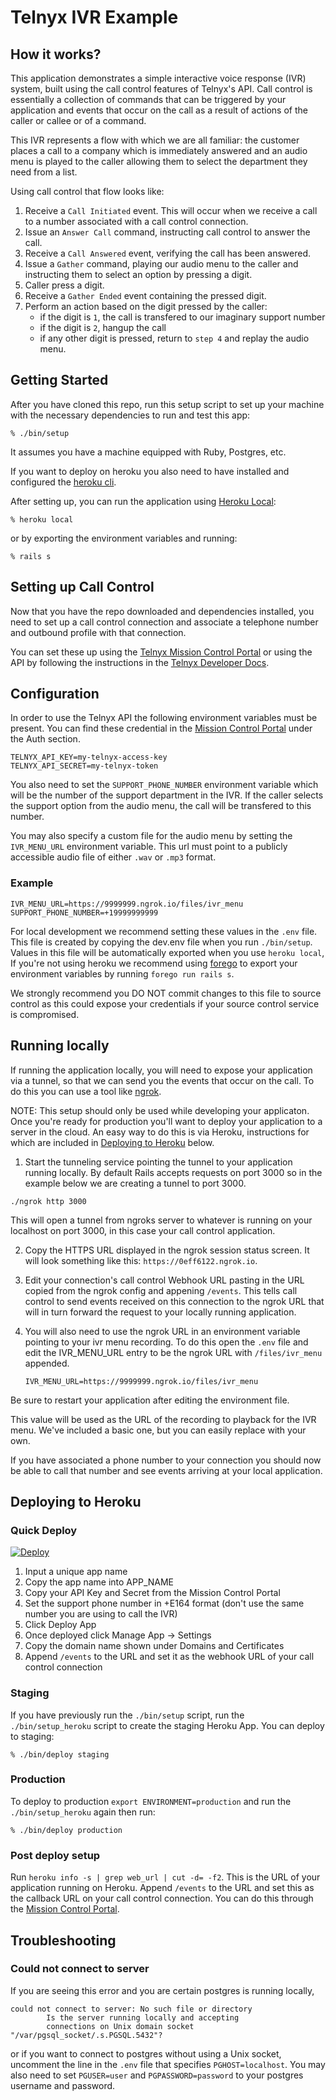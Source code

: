 # Telnyx IVR Example

## How it works?

This application demonstrates a simple interactive voice response (IVR) system,
built using the call control features of Telnyx's API. Call control is
essentially a collection of commands that can be triggered by your application
and events that occur on the call as a result of actions of the caller or callee
or of a command.

This IVR represents a flow with which we are all familiar: the customer places
a call to a company which is immediately answered and an audio menu is played to
the caller allowing them to select the department they need from a list.

Using call control that flow looks like:

1. Receive a `Call Initiated` event. This will occur when we receive a call
to a number associated with a call control connection.
2. Issue an `Answer Call` command, instructing call control to answer the
call.
3. Receive a `Call Answered` event, verifying the call has been answered.
4. Issue a `Gather` command, playing our audio menu to the caller and
instructing them to select an option by pressing a digit.
5. Caller press a digit.
6. Receive a `Gather Ended` event containing the pressed digit.
7. Perform an action based on the digit pressed by the caller:
	* if the digit is `1`, the call is transfered to our imaginary support number
	* if the digit is `2`, hangup the call
	* if any other digit is pressed, return to `step 4` and replay the audio menu.

## Getting Started

After you have cloned this repo, run this setup script to set up your machine
with the necessary dependencies to run and test this app:

    % ./bin/setup

It assumes you have a machine equipped with Ruby, Postgres, etc.

If you want to deploy on heroku you also need to have installed and
configured the [heroku cli](https://devcenter.heroku.com/articles/heroku-cli).

After setting up, you can run the application using [Heroku Local]:

    % heroku local

[Heroku Local]: https://devcenter.heroku.com/articles/heroku-local

or by exporting the environment variables and running:

    % rails s

## Setting up Call Control

Now that you have the repo downloaded and dependencies installed, you need to
set up a call control connection and associate a telephone number and outbound
profile with that connection.

You can set these up using the [Telnyx Mission Control Portal](https://portal.telnyx.com) or
using the API by following the instructions in the
[Telnyx Developer Docs](https://developers.telnyx.com/docs/call-control).

## Configuration
In order to use the Telnyx API the following environment variables must be
present. You can find these credential in the [Mission Control Portal](https://portal.telnyx.com)
under the Auth section.

```
TELNYX_API_KEY=my-telnyx-access-key
TELNYX_API_SECRET=my-telnyx-token
```

You also need to set the `SUPPORT_PHONE_NUMBER` environment variable which will
be the number of the support department in the IVR. If the caller selects the
support option from the audio menu, the call will be transfered to this number.

You may also specify a custom file for the audio menu by setting the
`IVR_MENU_URL` environment variable. This url must point to a publicly
accessible audio file of either `.wav` or `.mp3` format.

### Example

```
IVR_MENU_URL=https://9999999.ngrok.io/files/ivr_menu
SUPPORT_PHONE_NUMBER=+19999999999
```

For local development we recommend setting these values in the `.env` file. This file is
created by copying the dev.env file when you run `./bin/setup`.
Values in this file will be automatically exported when you use `heroku local`,
If you're not using heroku we recommend using [forego](https://github.com/ddollar/forego)
to export your environment variables by running `forego run rails s`.

We strongly recommend you DO NOT commit changes to this file to source control
as this could expose your credentials if your source control service is compromised.

## Running locally
If running the application locally, you will need to expose your application via a tunnel, so
that we can send you the events that occur on the call. To do this you can use a tool like
[ngrok](https://ngrok.com/).

NOTE: This setup should only be used while developing your applicaton. Once you're
ready for production you'll want to deploy your application to a server in the cloud.
An easy way to do this is via Heroku, instructions for which are included in
[Deploying to Heroku](#deploying-to-heroku) below.

1. Start the tunneling service pointing the tunnel to your application
running locally. By default Rails accepts requests on port 3000 so in the example below we are
creating a tunnel to port 3000.

```
./ngrok http 3000
```

This will open a tunnel from ngroks server to whatever is running on your localhost on port 3000,
in this case your call control application.

2. Copy the HTTPS URL displayed in the ngrok session status screen. It will look something
like this: `https://0eff6122.ngrok.io`.

3. Edit your connection's call control Webhook URL pasting in the URL copied from the ngrok config
and appening `/events`. This tells call control to send events received on this connection to
the ngrok URL that will in turn forward the request to your locally running application.

4. You will also need to use the ngrok URL in an environment variable pointing to your ivr menu recording.
To do this open the `.env` file and edit the IVR_MENU_URL entry to be the ngrok URL with `/files/ivr_menu`
appended.

    ```
    IVR_MENU_URL=https://9999999.ngrok.io/files/ivr_menu
    ```

Be sure to restart your application after editing the environment file.

This value will be used as the URL of the recording to playback for the IVR menu.
We've included a basic one, but you can easily replace with your own.


If you have associated a phone number to your connection you should now be able to call that number
and see events arriving at your local application.

## Deploying to Heroku

### Quick Deploy
[![Deploy](https://www.herokucdn.com/deploy/button.svg)](https://heroku.com/deploy)

1. Input a unique app name
2. Copy the app name into APP_NAME
3. Copy your API Key and Secret from the Mission Control Portal
4. Set the support phone number in +E164 format (don't use the same number you are using to call the IVR)
5. Click Deploy App
6. Once deployed click Manage App -> Settings
7. Copy the domain name shown under Domains and Certificates
8. Append `/events` to the URL and set it as the webhook URL of your call control connection

### Staging

If you have previously run the `./bin/setup` script,
run the `./bin/setup_heroku` script to create the staging Heroku App.
You can deploy to staging:

    % ./bin/deploy staging

### Production

To deploy to production `export ENVIRONMENT=production` and run the `./bin/setup_heroku`
again then run:

    % ./bin/deploy production

### Post deploy setup

Run `heroku info -s | grep web_url | cut -d= -f2`. This is the URL of your application running on Heroku.
Append `/events` to the URL and set this as the callback URL on your call control connection. You can do
this through the [Mission Control Portal](https://portal.telnyx.com).

## Troubleshooting

### Could not connect to server

If you are seeing this error and you are certain postgres is running locally,
```
could not connect to server: No such file or directory
        Is the server running locally and accepting
        connections on Unix domain socket "/var/pgsql_socket/.s.PGSQL.5432"?
```

or if you want to connect to postgres without using a Unix socket, uncomment the line in the `.env` file
that specifies `PGHOST=localhost`. You may also need to set `PGUSER=user` and `PGPASSWORD=password` to
your postgres username and password.
